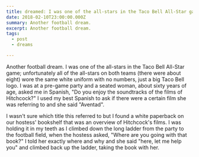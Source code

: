 ```yaml
---
title: dreamed: I was one of the all-stars in the Taco Bell All-Star game
date: 2018-02-10T23:00:00.000Z
summary: Another football dream.
excerpt: Another football dream.
tags:
  - post
  - dreams

---
```


Another football dream. I was one of the all-stars in the Taco Bell All-Star game; unfortunately all of the all-stars on both teams (there were about eight) wore the same white uniform with no numbers, just a big Taco Bell logo. I was at a pre-game party and a seated woman, about sixty years of age, asked me in Spanish, "Do you enjoy the soundtracks of the films of Hitchcock?" I used my best Spanish to ask if there were a certain film she was referring to and she said "Aventad".

I wasn't sure which title this referred to but I found a white paperback on our hostess' bookshelf that was an overview of Hitchcock's films. I was holding it in my teeth as I climbed down the long ladder from the party to the football field, when the hostess asked, "Where are you going with that book?" I told her exactly where and why and she said "here, let me help you" and climbed back up the ladder, taking the book with her.